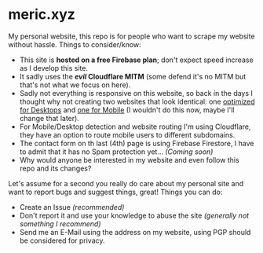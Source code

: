 # meric.xyz

My personal website, this repo is for people who want to scrape my website without hassle. Things to consider/know:

  - This site is **hosted on a free Firebase plan**; don't expect speed increase as I develop this site.
  - It sadly uses the **_evil_ Cloudflare MITM** (some defend it's no MITM but that's not what we focus on here).
  - Sadly not everything is responsive on this website, so back in the days I thought why not creating two websites that look identical: one [optimized for Desktops](https://meric.xyz) and [one for Mobile](https://https://m.meric.xyz) (I wouldn't do this now, maybe I'll change that later).
  - For Mobile/Desktop detection and website routing I'm using Cloudflare, they have an option to route mobile users to different subdomains.
  - The contact form on th last (4th) page is using Firebase Firestore, I have to admit that it has no Spam protection yet... _(Coming soon)_
  - Why would anyone be interested in my website and even follow this repo and its changes?
  
  
Let's assume for a second you really do care about my personal site and want to report bugs and suggest things, great! Things you can do:

  - Create an Issue _(recommended)_
  - Don't report it and use your knowledge to abuse the site _(generally not something I recommend)_
  - Send me an E-Mail using the address on my website, using PGP should be considered for privacy.
